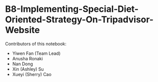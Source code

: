 # B8-Implementing-Special-Diet-Oriented-Strategy-On-Tripadvisor-Website

Contributors of this notebook:
- Yiwen Fan (Team Lead)
- Anusha Ronaki
- Nan Dong
- Xin (Ashley) Su
- Xueyi (Sherry) Cao
